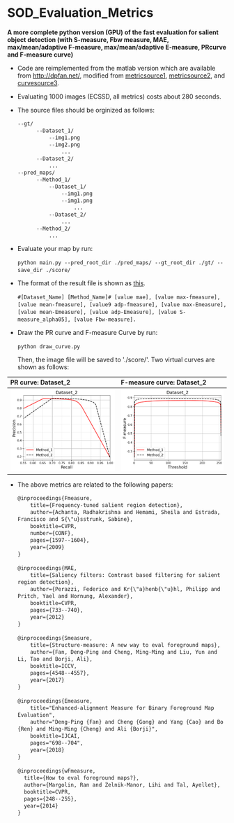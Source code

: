 # SOD_Evaluation_Metrics
**A more complete python version (GPU) of the fast evaluation for salient object detection (with S-measure, Fbw measure, MAE, max/mean/adaptive F-measure, max/mean/adaptive E-measure, PRcurve and F-measure curve)**

- Code are reimplemented from the matlab version which are available from http://dpfan.net/, modified from [metricsource1](https://github.com/Hanqer/Evaluate-SOD), [metricsource2](https://github.com/PanoAsh/Evaluation-on-salient-object-detection), and [curvesource3](https://github.com/xahidbuffon/SOD-Evaluation-Tool-Python).

- Evaluating 1000 images (ECSSD, all metrics) costs about 280 seconds.

- The source files should be orginized as follows:

      --gt/
            --Dataset_1/
                --img1.png
                --img2.png
                    ...
            --Dataset_2/
                ...
      --pred_maps/
            --Method_1/
                --Dataset_1/
                    --img1.png
                    --img1.png
                        ...
                --Dataset_2/
                    ...
            --Method_2/
                ...

- Evaluate your map by run: 
  
  `python main.py --pred_root_dir ./pred_maps/ --gt_root_dir ./gt/ --save_dir ./score/`

- The format of the result file is shown as [this](./score/result.txt).

  `#[Dataset_Name] [Method_Name]# [value mae], [value max-fmeasure], [value mean-fmeasure], [value9 adp-fmeasure], [value max-Emeasure], [value mean-Emeasure], [value adp-Emeasure], [value S-measure_alpha05], [value Fbw-measure].`

- Draw the PR curve and F-measure Curve by run:
  
    `python draw_curve.py`
  
  Then, the image file will be saved to './score/'. Two virtual curves are shown as follows:


| PR curve: Dataset_2  | F-measure curve: Dataset_2 | 
|:--------------------|:----------------
| ![pr](./score/Dataset_2_pr.png) |   ![fm](./score/Dataset_2_fm.png) | 


- The above metrics are related to the following papers:


      @inproceedings{Fmeasure,
          title={Frequency-tuned salient region detection},
          author={Achanta, Radhakrishna and Hemami, Sheila and Estrada, Francisco and S{\"u}sstrunk, Sabine},
          booktitle=CVPR,
          number={CONF},
          pages={1597--1604},
          year={2009}
      }
      
      @inproceedings{MAE,
          title={Saliency filters: Contrast based filtering for salient region detection},
          author={Perazzi, Federico and Kr{\"a}henb{\"u}hl, Philipp and Pritch, Yael and Hornung, Alexander},
          booktitle=CVPR,
          pages={733--740},
          year={2012}
      }
      
      @inproceedings{Smeasure,
          title={Structure-measure: A new way to eval foreground maps},
          author={Fan, Deng-Ping and Cheng, Ming-Ming and Liu, Yun and Li, Tao and Borji, Ali},
          booktitle=ICCV,
          pages={4548--4557},
          year={2017}
      }
      
      @inproceedings{Emeasure,
          title="Enhanced-alignment Measure for Binary Foreground Map Evaluation",
          author="Deng-Ping {Fan} and Cheng {Gong} and Yang {Cao} and Bo {Ren} and Ming-Ming {Cheng} and Ali {Borji}",
          booktitle=IJCAI,
          pages="698--704",
          year={2018}
      }
      
      @inproceedings{wFmeasure,
        title={How to eval foreground maps?},
        author={Margolin, Ran and Zelnik-Manor, Lihi and Tal, Ayellet},
        booktitle=CVPR,
        pages={248--255},
        year={2014}
      }